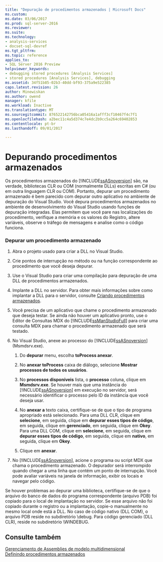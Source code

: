 ```yaml
---
title: "Depuração de procedimentos armazenados | Microsoft Docs"
ms.custom: 
ms.date: 03/06/2017
ms.prod: sql-server-2016
ms.reviewer: 
ms.suite: 
ms.technology:
- analysis-services
- docset-sql-devref
ms.tgt_pltfrm: 
ms.topic: reference
applies_to:
- SQL Server 2016 Preview
helpviewer_keywords:
- debugging stored procedures [Analysis Services]
- stored procedures [Analysis Services], debugging
ms.assetid: 34f51b85-02b3-40dd-bf93-375a9e522385
caps.latest.revision: 26
author: Minewiskan
ms.author: owend
manager: kfile
ms.workload: Inactive
ms.translationtype: MT
ms.sourcegitcommit: 876522142756bca05416a1afff3cf10467f4c7f1
ms.openlocfilehash: a2bec11c4a5d374c7e4dc2b9cc5a264c69402853
ms.contentlocale: pt-br
ms.lasthandoff: 09/01/2017

---
```

# <a name="debugging-stored-procedures"></a>Depurando procedimentos armazenados
  Os procedimentos armazenados do [!INCLUDE[ssASnoversion](../../includes/ssasnoversion-md.md)] são, na verdade, bibliotecas CLR ou COM (normalmente DLLs) escritas em C# (ou em outra linguagem CLR ou COM). Portanto, depurar um procedimento armazenado é bem parecido com depurar outro aplicativo no ambiente de depuração do Visual Studio. Você depura procedimentos armazenados no ambiente de desenvolvimento do Visual Studio usando funções de depuração integradas. Elas permitem que você pare nas localizações do procedimento, verifique a memória e os valores do Registro, altere variáveis, observe o tráfego de mensagens e analise como o código funciona.  
  
### <a name="to-debug-a-stored-procedure"></a>Depurar um procedimento armazenado  
  
1.  Abra o projeto usado para criar a DLL no Visual Studio.  
  
2.  Crie pontos de interrupção no método ou na função correspondente ao procedimento que você deseja depurar.  
  
3.  Use o Visual Studio para criar uma compilação para depuração de uma DLL de procedimentos armazenados.  
  
4.  Implante a DLL no servidor. Para obter mais informações sobre como implantar a DLL para o servidor, consulte [Criando procedimentos armazenados](../../analysis-services/multidimensional-models-extending-olap-stored-procedures/creating-stored-procedures.md).  
  
5.  Você precisa de um aplicativo que chame o procedimento armazenado que deseja testar. Se ainda não houver um aplicativo pronto, use o Editor de Consultas MDX do [!INCLUDE[ssManStudioFull](../../includes/ssmanstudiofull-md.md)] para criar uma consulta MDX para chamar o procedimento armazenado que será testado.  
  
6.  No Visual Studio, anexe ao processo do [!INCLUDE[ssASnoversion](../../includes/ssasnoversion-md.md)] (Msmdsrv.exe).  
  
    1.  Do **depurar** menu, escolha **toProcess anexar**.  
  
    2.  No **anexar toProcess** caixa de diálogo, selecione **Mostrar processos de todos os usuários**.  
  
    3.  No **processos disponíveis** lista, o **processo** coluna, clique em **Msmdsrv.exe**. Se houver mais que uma instância do [!INCLUDE[ssASnoversion](../../includes/ssasnoversion-md.md)] em execução no servidor, será necessário identificar o processo pelo ID da instância que você deseja usar.  
  
    4.  No **anexar a** texto caixa, certifique-se de que o tipo de programa apropriado está selecionado. Para uma DLL CLR, clique em **selecione**, em seguida, clique em **depurar esses tipos de código**, em seguida, clique em **gerenciado**, em seguida, clique em **Okey**. Para uma DLL COM, clique em **selecione**, em seguida, clique em **depurar esses tipos de código**, em seguida, clique em **nativo**, em seguida, clique em **Okey**.  
  
    5.  Clique em **anexar**.  
  
7.  No [!INCLUDE[ssASnoversion](../../includes/ssasnoversion-md.md)], acione o programa ou script MDX que chama o procedimento armazenado. O depurador será interrompido quando chegar a uma linha que contém um ponto de interrupção. Você pode avaliar variáveis na janela de informação, exibir os locais e navegar pelo código.  
  
 Se houver problemas ao depurar uma biblioteca, certifique-se de que o arquivo do banco de dados do programa correspondente (arquivo PDB) foi copiado para o local de implantação no servidor. Se esse arquivo não foi copiado durante o registro ou a implantação, copie-o manualmente no mesmo local onde está a DLL. No caso de código nativo (DLL COM), o arquivo PDB reside no subdiretório \debug. Para código gerenciado (DLL CLR), reside no subdiretório \WINDEBUG.  
  
## <a name="see-also"></a>Consulte também  
 [Gerenciamento de Assemblies de modelo multidimensional](../../analysis-services/multidimensional-models/multidimensional-model-assemblies-management.md)   
 [Definindo procedimentos armazenados](../../analysis-services/multidimensional-models-extending-olap-stored-procedures/defining-stored-procedures.md)  
  
  

